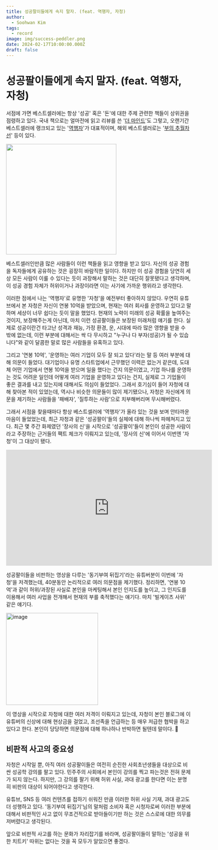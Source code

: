 ```yaml
---
title: 성공팔이들에게 속지 말자. (feat. 역행자, 자청)
author:
  - Soohwan Kim
tags:
  - record
image: img/success-peddler.png
date: 2024-02-17T10:00:00.000Z
draft: false
---
```


# 성공팔이들에게 속지 말자. (feat. 역행자, 자청)

서점에 가면 베스트셀러에는 항상 '성공' 혹은 '돈'에 대한 주제 관련한 책들이 상위권을 점령하고 있다. 국내 책으로는 얼마전에 읽고 리뷰를 쓴 '[더 마인드](https://sooftware.io/the-mind/)'도 그렇고, 오랜기간 베스트셀러에 랭크되고 있는 '[역행자](https://product.kyobobook.co.kr/detail/S000202340164)'가 대표적이며, 해외 베스트셀러로는 '[부의 추월차선](https://sooftware.io/millionaire-fastlane/)' 등이 있다.   

<img src="https://github.com/sooftware/sooftware.io/assets/42150335/17a7da46-7df2-4c01-a44c-aed0abe5800a" height=300>
  
베스트셀러인만큼 많은 사람들이 이런 책들을 읽고 영향을 받고 있다. 자신의 성공 경험을 독자들에게 공유하는 것은 굉장히 바람직한 일이다. 하지만 이 성공 경험을 당연히 세상 모든 사람이 이룰 수 있다는 듯이 과장해서 말하는 것은 대단히 잘못됐다고 생각하며, 이 성공 경험 자체가 허위이거나 과장이라면 이는 사기에 가까운 행위라고 생각한다.    

이러한 점에서 나는 '역행자'로 유명한 '자청'을 예전부터 좋아하지 않았다. 우연히 유튜브에서 본 자청은 자신이 연봉 10억을 받았으며, 현재는 여러 회사를 운영하고 있다고 말하며 세상이 너무 쉽다는 듯이 말을 했었다. 현재의 노력이 미래의 성공 확률을 높여주는 것이지, 보장해주는게 아닌데, 마치 이런 성공팔이들은 보장된 미래처럼 얘기를 한다. 실제로 성공이란건 타고난 성격과 재능, 가정 환경, 운, 시대에 따라 많은 영향을 받을 수 밖에 없는데, 이런 부분에 대해서는 싹 다 무시하고 "누구나 다 부자(성공)가 될 수 있습니다"와 같이 달콤한 말로 많은 사람들을 유혹하고 있다.
  
그리고 '연봉 10억', '운영하는 여러 기업이 모두 잘 되고 있다'라는 말 등 여러 부분에 대해 의문이 들었다. 대기업이나 유명 스타트업에서 근무했던 이력은 없는거 같은데, 도대체 어떤 기업에서 연봉 10억을 받으며 일을 했다는 건지 의문이였고, 기업 하나를 운영하는 것도 어려운 일인데 어떻게 여러 기업을 운영하고 있다는 건지, 실제로 그 기업들이 좋은 결과를 내고 있는지에 대해서도 의심이 들었었다. 그래서 호기심이 들어 자청에 대해 찾아본 적이 있었는데, 역시나 비슷한 의문들이 많이 제기됐으나, 자청은 자신에게 의문을 제기하는 사람들을 '패배자', '질투하는 사람'으로 치부해버리며 무시해버렸다.   
    
그래서 서점을 찾을때마다 항상 베스트셀러에 '역행자'가 올라 있는 것을 보며 안타까운 마음이 들었었는데, 최근 자청과 같은 '성공팔이'들의 실체에 대해 하나씩 파헤쳐지고 있다. 최근 몇 주간 화제였던 '장사의 신'을 시작으로 '성공팔이'들이 본인이 성공한 사람이라고 주장하는 근거들의 팩트 체크가 이뤄지고 있는데, '장사의 신'에 이어서 이번엔 '자청'이 그 대상이 됐다.    

<iframe width="560" height="315" src="https://www.youtube.com/embed/-KRuwKPjTfo" title="YouTube video player" frameborder="0" allow="accelerometer; autoplay; clipboard-write; encrypted-media; gyroscope; picture-in-picture" allowfullscreen></iframe>
  
성공팔이들을 비판하는 영상을 다루는 '동기부여 뒤집기'라는 유튜버분이 이번에 '자청'을 저격했는데, 40분동안 논리적으로 여러 의문점을 제기했다. 정리하면, '연봉 10억'과 같이 허위/과장된 사실로 본인을 마케팅해서 본인 인지도를 높이고, 그 인지도를 이용해서 여러 사업을 전개해서 현재의 부를 축적했다는 얘기다. 마치 '빌게이츠 사위' 같은 얘기다. 

<img height="250" alt="image" src="https://github.com/sooftware/sooftware.io/assets/42150335/6faffccd-a7e9-49a8-9566-706347780247">
  
이 영상을 시작으로 자청에 대한 여러 저격이 이뤄지고 있는데, 자청이 본인 블로그에 이 유튜버의 신상에 대해 현상금을 걸었고, 조선족을 언급하는 등 매우 저급한 협박을 하고 있다고 한다. 본인이 당당하면 의문점에 대해 하나하나 반박하면 될텐데 말이다. 🤔
  
## 비판적 사고의 중요성

자청은 시작일 뿐, 아직 여러 성공팔이들은 여전히 순진한 사회초년생들을 대상으로 비싼 성공학 강의를 팔고 있다. 민주주의 사회에서 본인이 강의를 찍고 파는것은 전혀 문제가 되지 않는다. 하지만, 그 강의를 팔기 위해 허위 사실, 과대 광고를 한다면 이는 분명히 비판의 대상이 되어야한다고 생각한다.  
  
유튜브, SNS 등 여러 컨텐츠를 접하기 쉬워진 만큼 이러한 허위 사실 기재, 과대 광고도 더 성행하고 있다. '동기부여 뒤집기'님의 말처럼 소비자 혹은 시청자로써 이러한 부분에 대해서 비판적인 사고 없이 무조건적으로 받아들이기만 하는 것은 스스로에 대한 의무를 저버렸다고 생각된다.   

앞으로 비판적 사고를 하는 문화가 자리잡기를 바라며, 성공팔이들이 말하는 '성공을 위한 치트키' 따위는 없다는 것을 꼭 모두가 알았으면 좋겠다.







